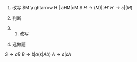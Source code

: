 
1. 改写
$M \rightarrow H | aHM|cM $
$H \rightarrow (M)|bH'$
$H' \rightarrow \varepsilon|(M)$


2. 判断


3. 
    1. 改写
     

4. 选做题

$S \rightarrow aB$
$B \rightarrow b|a(\varepsilon|Ab)$
$A \rightarrow \varepsilon|aA$
